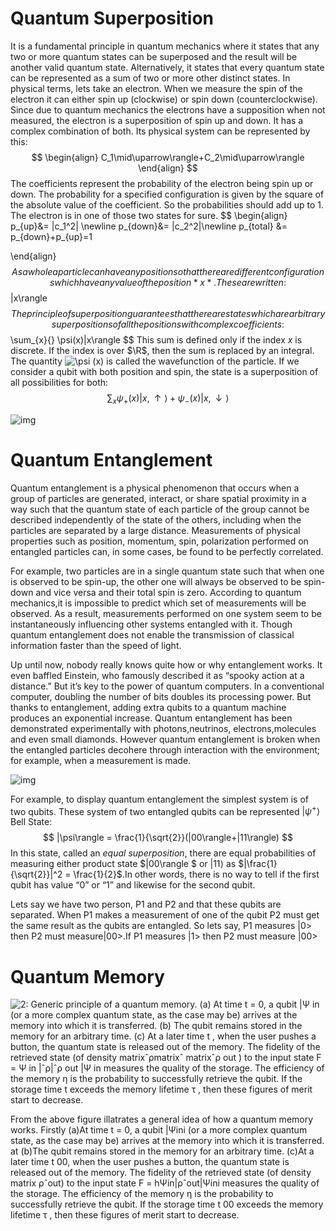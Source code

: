 <!---->
# **Quantum Superposition**

It is a fundamental principle in quantum mechanics where it states that any two or more quantum states can be superposed and the result will be another valid quantum state. Alternatively, it states that every quantum state can be represented as a sum of two or more other distinct states.
In physical terms, lets take an electron. When we measure the spin of the electron it can either spin up (clockwise) or spin down (counterclockwise). Since due to quantum mechanics the electrons have a supposition when not measured, the electron is a superposition of spin up and down. It has a complex combination of both. 
Its physical system can be represented by this:
$$
\begin{align}
C_1\mid\uparrow\rangle+C_2\mid\uparrow\rangle
\end{align}
$$
The coefficients represent the probability of the electron being spin up or down. The probability for a specified configuration is given by the square of the absolute value of the coefficient. So the probabilities should add up to 1. The electron is in one of those two states for sure.
$$
\begin{align}
p_{up}&= |c_1^2| \newline
p_{down}&= |c_2^2|\newline
p_{total} &= p_{down}+p_{up}=1

\end{align}
$$
 As a whole a particle can have any position  so that there are different configurations which have any value of the position *x*. These are written:
$$
|x\rangle
$$
The principle of superposition guarantees that there are states which are arbitrary superpositions of all the positions with complex coefficients:
$$
\sum_{x}{} \psi(x)|x\rangle
$$
This sum is defined only if the index *x* is discrete. If the index is over $\R$, then the sum is replaced by an integral. The quantity ![\psi (x)](https://wikimedia.org/api/rest_v1/media/math/render/svg/a596a1fb4130a47f6b88c66150497338bd6cbccc) is called the wavefunction of the particle. If we consider a qubit with both position and spin, the state is a superposition of all possibilities for both:
$$
\sum_{x}{} \psi_+(x)|x,\uparrow\rangle+\psi_-(x)|x,\downarrow\rangle
$$


![img](https://lh3.googleusercontent.com/8DhPbzWOuVn8PUDI2f45E-Pbx57txC1CA4UBor-K3fsd8dD7o1N1uKUT6VQlf3Vg9C0RSWQJhpYRT95fNV7Wv7V21I3IXOiPRlGWRnZ9zXIOYPYAZAUlbKeCyRNlv2t1oIUrVEYj=s0)

# **Quantum Entanglement**

Quantum entanglement is a physical phenomenon that occurs when a group of particles are generated, interact, or share spatial proximity in a way such that the quantum state of each particle of the group cannot be described independently of the state of the others, including when the particles are separated by a large distance. Measurements of physical properties such as position, momentum, spin, polarization performed on entangled particles can, in some cases, be found to be perfectly correlated. 

For example,  two particles are in a single quantum state  such that when one is observed to be spin-up, the other one will always be observed to be spin-down and vice versa and their total spin is zero. According to quantum mechanics,it is impossible to predict which set of measurements will be observed. As a result, measurements performed on one system seem to be instantaneously influencing other systems entangled with it. Though quantum entanglement does not enable the transmission of classical information faster than the speed of light.

Up until now, nobody really knows quite how or why entanglement works. It even baffled Einstein, who famously described it as “spooky action at a distance.” But it’s key to the power of quantum computers. In a conventional computer, doubling the number of bits doubles its processing power. But thanks to entanglement, adding extra qubits to a quantum machine produces an exponential increase. Quantum entanglement has been demonstrated experimentally with photons,neutrinos, electrons,molecules and even small diamonds. However quantum entanglement is broken when the entangled particles decohere through interaction with the environment; for example, when a measurement is made.

![img](https://lh5.googleusercontent.com/gabF5W-YMfy8mT3DerGF_6qCCtNyrcY_J6VV1T8GGo3px3gszNquYbzr1EcwLBD2-tEoYzLwsiLoZPNgIDflv6IudtHJ025lom9z3UiQXrLNZ5o3JmvtusT1zPVxEu3h4a8I5BMh=s0)

For example, to display quantum entanglement the simplest system is of two qubits. These system of two entangled qubits can be represented $|\psi^+\rangle$ Bell State:
$$
|\psi\rangle = \frac{1}{\sqrt{2}}(|00\rangle+|11\rangle)
$$
In this state, called an *equal superposition*, there are equal probabilities of measuring either product state $|00\rangle $ or $|11\rangle$ as  $|\frac{1}{\sqrt{2}}|^2 = \frac{1}{2}$.In other words, there is no way to tell if the first qubit has value “0” or “1” and likewise for the second qubit.

Lets say we have two person, P1 and P2 and that these qubits are separated. When P1 makes a measurement of one of the qubit P2 must get the  same result as the qubits are entangled. So lets say, P1 measures |0> then P2 must measure|00>.If P1 measures |1> then P2 must measure |00>

# **Quantum** **Memory**

![2: Generic principle of a quantum memory. (a) At time t = 0, a qubit |Ψ in (or a more complex quantum state, as the case may be) arrives at the memory into which it is transferred. (b) The qubit remains stored in the memory for an arbitrary time. (c) At a later time t , when the user pushes a button, the quantum state is released out of the memory. The fidelity of the retrieved state (of density matrixˆρmatrixˆ matrixˆρ out ) to the input state F = Ψ in |ˆρ|ˆρ out |Ψ in measures the quality of the storage. The efficiency of the memory η is the probability to successfully retrieve the qubit. If the storage time t exceeds the memory lifetime τ , then these figures of merit start to decrease.](https://www.researchgate.net/profile/Adrien-Nicolas-4/publication/278827152/figure/fig3/AS:941209459625988@1601413230808/Generic-principle-of-a-quantum-memory-a-At-time-t-0-a-qubit-PS-in-or-a-more.ppm)



From the above figure illatrates a general idea of how a quantum memory works. Firstly  (a)At time t = 0, a qubit |Ψini (or a more complex quantum state, as the case may be) arrives at the memory into which it is transferred.  at (b)The qubit remains stored in the memory for an arbitrary time. (c)At a later time t 00, when the user pushes a button, the quantum state is released out of the memory. The fidelity of the retrieved state (of density matrix ρˆout) to the input state F = hΨin|ρˆout|Ψini measures the quality of the storage. The efficiency of the memory η is the probability to successfully retrieve the qubit. If the storage time t 00 exceeds the memory lifetime τ , then these figures of merit start to decrease.



